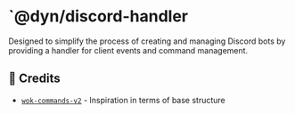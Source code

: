 # `@dyn/discord-handler
Designed to simplify the process of creating and managing Discord bots by
providing a handler for client events and command management.

## 🌟 Credits
- [`wok-commands-v2`](https://github.com/AlexzanderFlores/WOKCommands-v2) -
  Inspiration in terms of base structure
